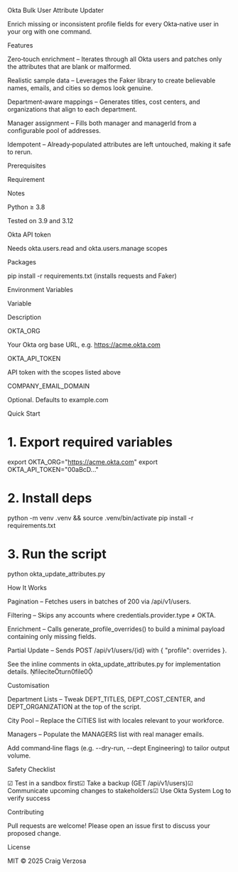 Okta Bulk User Attribute Updater

Enrich missing or inconsistent profile fields for every Okta‑native user in your org with one command.

Features

Zero‑touch enrichment – Iterates through all Okta users and patches only the attributes that are blank or malformed.

Realistic sample data – Leverages the Faker library to create believable names, emails, and cities so demos look genuine.

Department‑aware mappings – Generates titles, cost centers, and organizations that align to each department.

Manager assignment – Fills both manager and managerId from a configurable pool of addresses.

Idempotent – Already‑populated attributes are left untouched, making it safe to rerun.

Prerequisites

Requirement

Notes

Python ≥ 3.8

Tested on 3.9 and 3.12

Okta API token

Needs okta.users.read and okta.users.manage scopes

Packages

pip install -r requirements.txt (installs requests and Faker)

Environment Variables

Variable

Description

OKTA_ORG

Your Okta org base URL, e.g. https://acme.okta.com

OKTA_API_TOKEN

API token with the scopes listed above

COMPANY_EMAIL_DOMAIN

Optional. Defaults to example.com

Quick Start

# 1. Export required variables
export OKTA_ORG="https://acme.okta.com"
export OKTA_API_TOKEN="00aBcD..."

# 2. Install deps
python -m venv .venv && source .venv/bin/activate
pip install -r requirements.txt

# 3. Run the script
python okta_update_attributes.py

How It Works

Pagination – Fetches users in batches of 200 via /api/v1/users.

Filtering – Skips any accounts where credentials.provider.type ≠ OKTA.

Enrichment – Calls generate_profile_overrides() to build a minimal payload containing only missing fields.

Partial Update – Sends POST /api/v1/users/{id} with { "profile": overrides }.

See the inline comments in okta_update_attributes.py for implementation details. fileciteturn0file0

Customisation

Department Lists – Tweak DEPT_TITLES, DEPT_COST_CENTER, and DEPT_ORGANIZATION at the top of the script.

City Pool – Replace the CITIES list with locales relevant to your workforce.

Managers – Populate the MANAGERS list with real manager emails.

Add command‑line flags (e.g. --dry-run, --dept Engineering) to tailor output volume.

Safety Checklist

☑ Test in a sandbox first☑ Take a backup (GET /api/v1/users)☑ Communicate upcoming changes to stakeholders☑ Use Okta System Log to verify success

Contributing

Pull requests are welcome! Please open an issue first to discuss your proposed change.

License

MIT © 2025 Craig Verzosa

